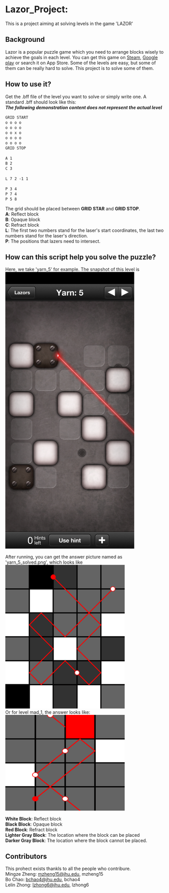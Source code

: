# Lazor_Project: 
This is a project aiming at solving levels in the game 'LAZOR'
## Background
Lazor is a popular puzzle game which you need to arrange blocks wisely to achieve the goals in each level. You can get this game on [Steam](https://store.steampowered.com/app/341290/Lazors/), [Google play](https://play.google.com/store/apps/details?id=net.pyrosphere.lazors&hl=en_US&gl=US) or search it on App Store. Some of the levels are easy, but some of them can be really hard to solve. This project is to solve some of them.

## How to use it?
Get the .bff file of the level you want to solve or simply write one. A standard .bff should look like this:  
***The following demonstration content does not represent the actual level***
```
GRID START
o o o o
o o o o
o o x o
o o o o
o o o o
GRID STOP

A 1
B 2
C 3

L 7 2 -1 1

P 3 4
P 7 4
P 5 8
```
The grid should be placed between **GRID STAR** and **GRID STOP**.  
**A**: Reflect block  
**B**: Opaque block  
**C**: Refract block  
**L**: The first two numbers stand for the laser's start coordinates, the last two numbers stand for the laser's direction.  
**P**: The positions that lazers need to intersect.  

## How can this script help you solve the puzzle?
Here, we take 'yarn_5' for example. The snapshot of this level is 
<img width="405" height="866.25" src=https://github.com/lelinz174125/Lazor_Project/blob/main/IMG/yarn_5_origin.jpg>

After running, you can get the answer picture named as 'yarn_5_solved.png', which looks like 
<img width="375" height="450" src=https://github.com/lelinz174125/Lazor_Project/blob/main/IMG/yarn_5_solved.png>  
Or for level mad_1, the answer looks like:    
<img width="375" height="300" src=https://github.com/lelinz174125/Lazor_Project/blob/main/mad_1_solved.png>  
  
**White Block**: Reflect block  
**Black Block**: Opaque block  
**Red Block**: Refract block  
**Lighter Gray Block**: The location where the block can be placed  
**Darker Gray Block**: The location where the block cannot be placed.  


## Contributors
This prohect exists thankls to all the people who contribure.  
Mingze Zheng: mzheng15@jhu.edu, mzheng15  
Bo Chao: bchao4@jhu.edu, bchao4  
Lelin Zhong: lzhong6@jhu.edu, lzhong6